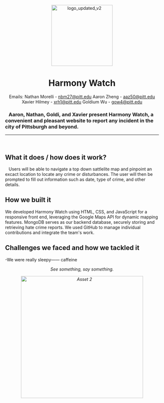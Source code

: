 <p align="center">
 <img src="https://github.com/user-attachments/assets/76c814c5-3bb1-4197-a68d-160bc0ac1bf7" alt="logo_updated_v2" width="200">
</p>

<div align="center">
 
# Harmony Watch
Emails: 
Nathan Morelli - nbm27@pitt.edu
Aaron Zheng - aaz50@pitt.edu
Xavier Hilmey - xrh1@pitt.edu
Goldium Wu - gow4@pitt.edu
</div>

### &nbsp;&nbsp;&nbsp;Aaron, Nathan, Goldi, and Xavier present Harmony Watch, a convenient and pleasant website to report any incident in the city of Pittsburgh and beyond. 
---

&nbsp;

## What it does / how does it work?
&nbsp;&nbsp;&nbsp;Users will be able to navigate a top down sattlelite map and pinpoint an excact location to locate any crime or disturbances. The user will then be prompted to fill out information such as date, type of crime, and other details.
&nbsp;

## How we built it
We developed Harmony Watch using HTML, CSS, and JavaScript for a responsive front end, leveraging the Google Maps API for dynamic mapping features. MongoDB serves as our backend database, securely storing and retrieving hate crime reports. We used GitHub to manage individual contributions and integrate the team's work.
&nbsp;

## Challenges we faced and how we tackled it
-We were really sleepy—— caffeine
&nbsp;

 <div style="text-align: center;" align="center">
  <p><em>See something, say something.<em></p>
  <img src="https://github.com/user-attachments/assets/77f54ed4-825a-4cb9-ad1a-b7a20dd8ec2e" alt="Asset 2" width="400">
</div>
